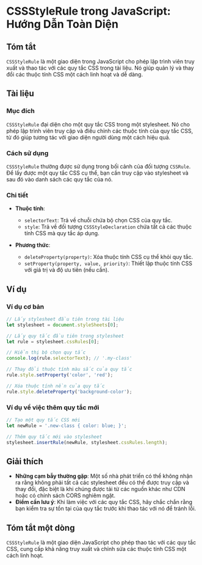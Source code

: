 <!--
Meta Description: # CSSStyleRule trong JavaScript: Hướng Dẫn Toàn Diện ## Tóm tắt `CSSStyleRule` là một giao diện trong JavaScript cho phép lập trình viên truy xuất và ...
Meta Keywords: quy, tắc, css, một, các
-->

# CSSStyleRule trong JavaScript: Hướng Dẫn Toàn Diện

## Tóm tắt
`CSSStyleRule` là một giao diện trong JavaScript cho phép lập trình viên truy xuất và thao tác với các quy tắc CSS trong tài liệu. Nó giúp quản lý và thay đổi các thuộc tính CSS một cách linh hoạt và dễ dàng.

## Tài liệu
### Mục đích
`CSSStyleRule` đại diện cho một quy tắc CSS trong một stylesheet. Nó cho phép lập trình viên truy cập và điều chỉnh các thuộc tính của quy tắc CSS, từ đó giúp tương tác với giao diện người dùng một cách hiệu quả.

### Cách sử dụng
`CSSStyleRule` thường được sử dụng trong bối cảnh của đối tượng `CSSRule`. Để lấy được một quy tắc CSS cụ thể, bạn cần truy cập vào stylesheet và sau đó vào danh sách các quy tắc của nó.

### Chi tiết
- **Thuộc tính**:
  - `selectorText`: Trả về chuỗi chứa bộ chọn CSS của quy tắc.
  - `style`: Trả về đối tượng `CSSStyleDeclaration` chứa tất cả các thuộc tính CSS mà quy tắc áp dụng.
  
- **Phương thức**:
  - `deleteProperty(property)`: Xóa thuộc tính CSS cụ thể khỏi quy tắc.
  - `setProperty(property, value, priority)`: Thiết lập thuộc tính CSS với giá trị và độ ưu tiên (nếu cần).

## Ví dụ
### Ví dụ cơ bản
```javascript
// Lấy stylesheet đầu tiên trong tài liệu
let stylesheet = document.styleSheets[0];

// Lấy quy tắc đầu tiên trong stylesheet
let rule = stylesheet.cssRules[0];

// Hiển thị bộ chọn quy tắc
console.log(rule.selectorText); // '.my-class'

// Thay đổi thuộc tính màu sắc của quy tắc
rule.style.setProperty('color', 'red');

// Xóa thuộc tính nền của quy tắc
rule.style.deleteProperty('background-color');
```

### Ví dụ về việc thêm quy tắc mới
```javascript
// Tạo một quy tắc CSS mới
let newRule = '.new-class { color: blue; }';

// Thêm quy tắc mới vào stylesheet
stylesheet.insertRule(newRule, stylesheet.cssRules.length);
```

## Giải thích
- **Những cạm bẫy thường gặp**: Một số nhà phát triển có thể không nhận ra rằng không phải tất cả các stylesheet đều có thể được truy cập và thay đổi, đặc biệt là khi chúng được tải từ các nguồn khác như CDN hoặc có chính sách CORS nghiêm ngặt.
- **Điểm cần lưu ý**: Khi làm việc với các quy tắc CSS, hãy chắc chắn rằng bạn kiểm tra sự tồn tại của quy tắc trước khi thao tác với nó để tránh lỗi.

## Tóm tắt một dòng
`CSSStyleRule` là một giao diện JavaScript cho phép thao tác với các quy tắc CSS, cung cấp khả năng truy xuất và chỉnh sửa các thuộc tính CSS một cách linh hoạt.